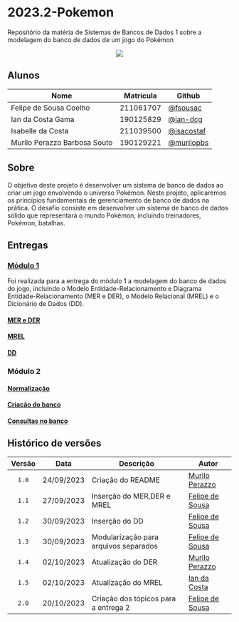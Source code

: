 # 2023.2-Pokemon

Repositório da matéria de Sistemas de Bancos de Dados 1 sobre a modelagem do banco de dados de um jogo do Pokémon

<p align="center">
  <img src="https://scontent.fbsb23-1.fna.fbcdn.net/v/t1.18169-9/13925422_152568501845177_8127161986761319001_n.png?_nc_cat=101&ccb=1-7&_nc_sid=9267fe&_nc_ohc=gR9IEySLzm8AX9Zwghp&_nc_ht=scontent.fbsb23-1.fna&oh=00_AfD8ohdWs32Tiv659Re250BSZ2I5vVGJGTajQCItFcXj9g&oe=65381071" align="center"/>
</p>

## Alunos

| Nome                         | Matrícula   | Github                                     |
| ---------------------------- | ----------- | ------------------------------------------ |
| Felipe de Sousa Coelho       | 211061707   | [@fsousac](https://github.com/fsousac)     |
| Ian da Costa Gama            | 190125829   | [@ian-dcg](https://github.com/ian-dcg)     |
| Isabelle da Costa            | 211039500   | [@isacostaf](https://github.com/isacostaf) |
| Murilo Perazzo Barbosa Souto | 190129221   | [@murilopbs](https://github.com/murilopbs) |

## Sobre

O objetivo deste projeto é desenvolver um sistema de banco de dados ao criar um jogo envolvendo o universo Pokémon. Neste projeto, aplicaremos os princípios fundamentais de gerenciamento de banco de dados na prática. O desafio consiste em desenvolver um sistema de banco de dados sólido que representará o mundo Pokémon, incluindo treinadores, Pokémon, batalhas.


## Entregas

### [Módulo 1](https://miro.com/app/board/uXjVMhnb5go=/?share_link_id=944002834733)

Foi realizada para a entrega do módulo 1 a modelagem do banco de dados do jogo, incluindo o Modelo Entidade-Relacionamento e Diagrama Entidade-Relacionamento (MER e DER), o Modelo Relacional (MREL) e o Dicionário de Dados (DD).


#### [MER e DER](https://github.com/SBD1/2023.2-Pokemon/blob/main/docs/MER_pokemon.md)

#### [MREL](https://github.com/SBD1/2023.2-Pokemon/blob/main/docs/MREL_pokemon.md)

#### [DD](https://github.com/SBD1/2023.2-Pokemon/blob/main/docs/DD_pokemon.md)

### Módulo 2

#### [Normalização](https://github.com/SBD1/2023.2-Pokemon/blob/main/docs/normalizacao_pokemon.md)

#### [Criação do banco]()

#### [Consultas no banco]()

## Histórico de versões

| Versão |    Data    | Descrição                             | Autor                                          |
| :----: | :--------: | ------------------------------------- | ---------------------------------------------- |
| `1.0`  | 24/09/2023 | Criação do README                     | [Murilo Perazzo](https://github.com/murilopbs) |
| `1.1`  | 27/09/2023 | Inserção do MER,DER e MREL            | [Felipe de Sousa](https://github.com/fsousac)  |
| `1.2`  | 30/09/2023 | Inserção do DD                        | [Felipe de Sousa](https://github.com/fsousac)  |
| `1.3`  | 30/09/2023 | Modularização para arquivos separados | [Felipe de Sousa](https://github.com/fsousac)  |
| `1.4`  | 02/10/2023 | Atualização do DER                    | [Murilo Perazzo ](https://github.com/murilopbs)|
| `1.5`  | 02/10/2023 | Atualização do MREL                   | [Ian da Costa ](https://github.com/ian-dcg)    |
| `2.0`  | 20/10/2023 | Criação dos tópicos para a entrega 2  | [Felipe de Sousa](https://github.com/fsousac)  |

